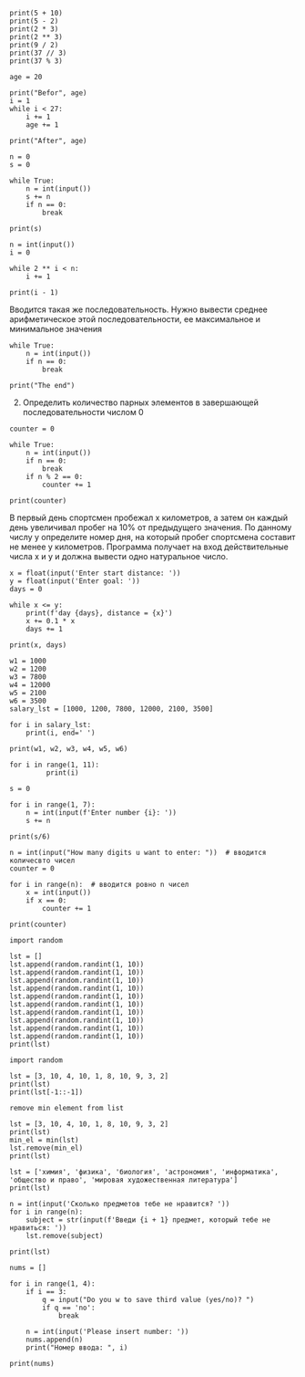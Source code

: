```
print(5 + 10)
print(5 - 2)
print(2 * 3)
print(2 ** 3)
print(9 / 2)
print(37 // 3)
print(37 % 3)
```
```
age = 20

print("Befor", age)
i = 1
while i < 27:
    i += 1
    age += 1

print("After", age)
```
```
n = 0
s = 0

while True:
    n = int(input())
    s += n
    if n == 0:
        break

print(s)
```
```
n = int(input())
i = 0

while 2 ** i < n:
    i += 1

print(i - 1)
```
Вводится такая же последовательность.
Нужно вывести среднее арифметическое этой последовательности, ее максимальное и минимальное значения
```
while True:
    n = int(input())
    if n == 0:
        break

print("The end")
```
2. Определить количество парных элементов в завершающей последовательности
числом 0
```
counter = 0

while True:
    n = int(input())
    if n == 0:
        break
    if n % 2 == 0:
        counter += 1

print(counter)
```
В первый день спортсмен пробежал x километров, а затем он каждый день увеличивал пробег на 10% от предыдущего значения. По данному числу y определите номер дня, на который пробег спортсмена составит не менее y километров.
Программа получает на вход действительные числа x и y и должна вывести одно натуральное число.
```
x = float(input('Enter start distance: '))
y = float(input('Enter goal: '))
days = 0

while x <= y:
    print(f'day {days}, distance = {x}')
    x += 0.1 * x
    days += 1

print(x, days)
```

    w1 = 1000
    w2 = 1200
    w3 = 7800
    w4 = 12000
    w5 = 2100
    w6 = 3500
    salary_lst = [1000, 1200, 7800, 12000, 2100, 3500]

    for i in salary_lst:
        print(i, end=' ')

    print(w1, w2, w3, w4, w5, w6)

```
for i in range(1, 11):
         print(i)
```
```
s = 0

for i in range(1, 7):
    n = int(input(f'Enter number {i}: '))
    s += n

print(s/6)
```
```
n = int(input("How many digits u want to enter: "))  # вводится количесвто чисел
counter = 0

for i in range(n):  # вводится ровно n чисел
    x = int(input())
    if x == 0:
        counter += 1

print(counter)
```
```
import random

lst = []
lst.append(random.randint(1, 10))
lst.append(random.randint(1, 10))
lst.append(random.randint(1, 10))
lst.append(random.randint(1, 10))
lst.append(random.randint(1, 10))
lst.append(random.randint(1, 10))
lst.append(random.randint(1, 10))
lst.append(random.randint(1, 10))
lst.append(random.randint(1, 10))
lst.append(random.randint(1, 10))
print(lst)
```
```
import random

lst = [3, 10, 4, 10, 1, 8, 10, 9, 3, 2]
print(lst)
print(lst[-1::-1])
```
```
remove min element from list

lst = [3, 10, 4, 10, 1, 8, 10, 9, 3, 2]
print(lst)
min_el = min(lst)
lst.remove(min_el)
print(lst)
```
```
lst = ['химия', 'физика', 'биология', 'астрономия', 'информатика', 'общество и право', 'мировая художественная литература']
print(lst)

n = int(input('Сколько предметов тебе не нравится? '))
for i in range(n):
    subject = str(input(f'Введи {i + 1} предмет, который тебе не нравиться: '))
    lst.remove(subject)

print(lst)
```
```
nums = []

for i in range(1, 4):
    if i == 3:
        q = input("Do you w to save third value (yes/no)? ")
        if q == 'no':
            break

    n = int(input('Please insert number: '))
    nums.append(n)
    print("Номер ввода: ", i)

print(nums)
```









